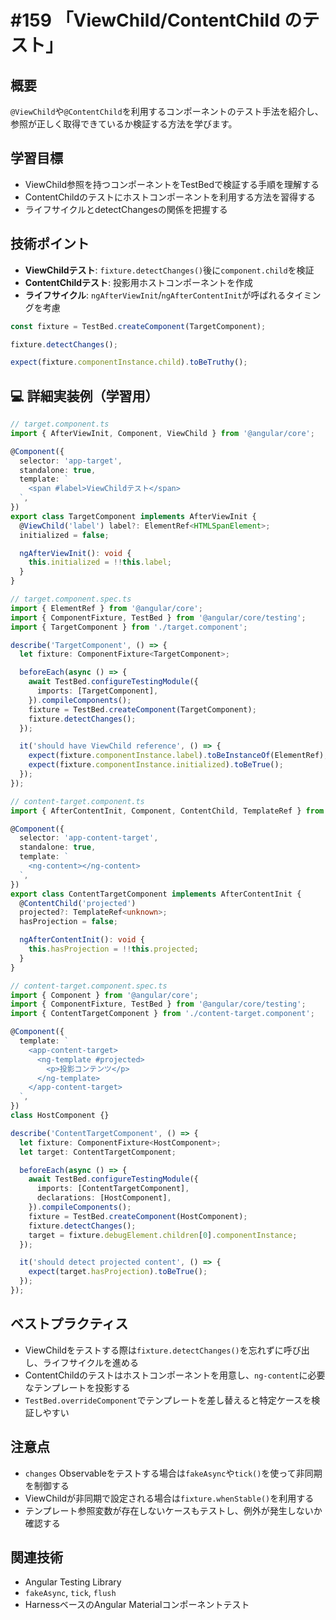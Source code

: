 # #159 「ViewChild/ContentChild のテスト」

## 概要
`@ViewChild`や`@ContentChild`を利用するコンポーネントのテスト手法を紹介し、参照が正しく取得できているか検証する方法を学びます。

## 学習目標
- ViewChild参照を持つコンポーネントをTestBedで検証する手順を理解する
- ContentChildのテストにホストコンポーネントを利用する方法を習得する
- ライフサイクルとdetectChangesの関係を把握する

## 技術ポイント
- **ViewChildテスト**: `fixture.detectChanges()`後に`component.child`を検証
- **ContentChildテスト**: 投影用ホストコンポーネントを作成
- **ライフサイクル**: `ngAfterViewInit`/`ngAfterContentInit`が呼ばれるタイミングを考慮

```typescript
const fixture = TestBed.createComponent(TargetComponent);
```

```typescript
fixture.detectChanges();
```

```typescript
expect(fixture.componentInstance.child).toBeTruthy();
```

## 💻 詳細実装例（学習用）
```typescript
// target.component.ts
import { AfterViewInit, Component, ViewChild } from '@angular/core';

@Component({
  selector: 'app-target',
  standalone: true,
  template: `
    <span #label>ViewChildテスト</span>
  `,
})
export class TargetComponent implements AfterViewInit {
  @ViewChild('label') label?: ElementRef<HTMLSpanElement>;
  initialized = false;

  ngAfterViewInit(): void {
    this.initialized = !!this.label;
  }
}
```

```typescript
// target.component.spec.ts
import { ElementRef } from '@angular/core';
import { ComponentFixture, TestBed } from '@angular/core/testing';
import { TargetComponent } from './target.component';

describe('TargetComponent', () => {
  let fixture: ComponentFixture<TargetComponent>;

  beforeEach(async () => {
    await TestBed.configureTestingModule({
      imports: [TargetComponent],
    }).compileComponents();
    fixture = TestBed.createComponent(TargetComponent);
    fixture.detectChanges();
  });

  it('should have ViewChild reference', () => {
    expect(fixture.componentInstance.label).toBeInstanceOf(ElementRef);
    expect(fixture.componentInstance.initialized).toBeTrue();
  });
});
```

```typescript
// content-target.component.ts
import { AfterContentInit, Component, ContentChild, TemplateRef } from '@angular/core';

@Component({
  selector: 'app-content-target',
  standalone: true,
  template: `
    <ng-content></ng-content>
  `,
})
export class ContentTargetComponent implements AfterContentInit {
  @ContentChild('projected')
  projected?: TemplateRef<unknown>;
  hasProjection = false;

  ngAfterContentInit(): void {
    this.hasProjection = !!this.projected;
  }
}
```

```typescript
// content-target.component.spec.ts
import { Component } from '@angular/core';
import { ComponentFixture, TestBed } from '@angular/core/testing';
import { ContentTargetComponent } from './content-target.component';

@Component({
  template: `
    <app-content-target>
      <ng-template #projected>
        <p>投影コンテンツ</p>
      </ng-template>
    </app-content-target>
  `,
})
class HostComponent {}

describe('ContentTargetComponent', () => {
  let fixture: ComponentFixture<HostComponent>;
  let target: ContentTargetComponent;

  beforeEach(async () => {
    await TestBed.configureTestingModule({
      imports: [ContentTargetComponent],
      declarations: [HostComponent],
    }).compileComponents();
    fixture = TestBed.createComponent(HostComponent);
    fixture.detectChanges();
    target = fixture.debugElement.children[0].componentInstance;
  });

  it('should detect projected content', () => {
    expect(target.hasProjection).toBeTrue();
  });
});
```

## ベストプラクティス
- ViewChildをテストする際は`fixture.detectChanges()`を忘れずに呼び出し、ライフサイクルを進める
- ContentChildのテストはホストコンポーネントを用意し、`ng-content`に必要なテンプレートを投影する
- `TestBed.overrideComponent`でテンプレートを差し替えると特定ケースを検証しやすい

## 注意点
- `changes` Observableをテストする場合は`fakeAsync`や`tick()`を使って非同期を制御する
- ViewChildが非同期で設定される場合は`fixture.whenStable()`を利用する
- テンプレート参照変数が存在しないケースもテストし、例外が発生しないか確認する

## 関連技術
- Angular Testing Library
- `fakeAsync`, `tick`, `flush`
- HarnessベースのAngular Materialコンポーネントテスト
